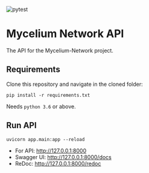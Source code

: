 ![pytest](https://github.com/mycelium-network/mycelium-api/workflows/pytest/badge.svg)

# Mycelium Network API
The API for the Mycelium-Network project.

## Requirements
Clone this repository and navigate in the cloned folder:
```
pip install -r requirements.txt
```
Needs `python 3.6` or above.

## Run API 
```
uvicorn app.main:app --reload
```

* For API: http://127.0.0.1:8000
* Swagger UI: http://127.0.0.1:8000/docs
* ReDoc: http://127.0.0.1:8000/redoc
